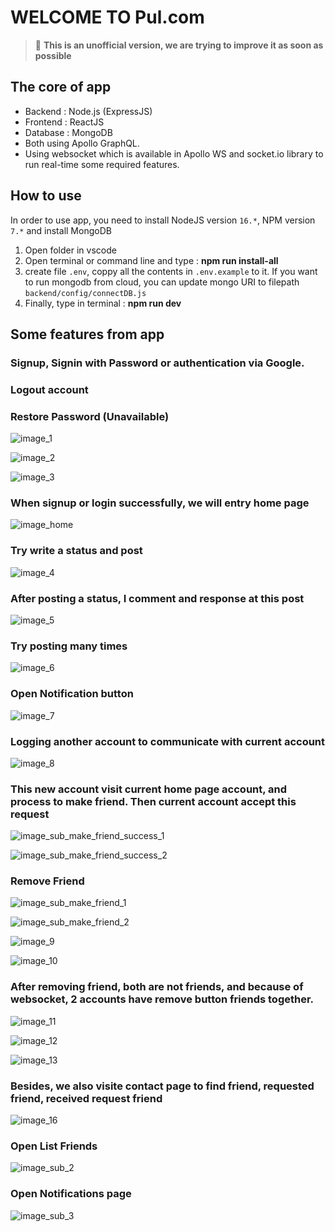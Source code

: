 # WELCOME TO Pul.com

> 🔑 **This is an unofficial version, we are trying to improve it as soon as possible**

## The core of app

- Backend : Node.js (ExpressJS)
- Frontend : ReactJS
- Database : MongoDB
- Both using Apollo GraphQL.
- Using websocket which is available in Apollo WS and socket.io library to run real-time some required features.

## How to use

In order to use app, you need to install NodeJS version `16.*`, NPM version `7.*` and install MongoDB

1. Open folder in vscode
2. Open terminal or command line and type : **npm run install-all**
3. create file `.env`, coppy all the contents in `.env.example` to it. If you want to run mongodb from cloud, you can update mongo URI to filepath `backend/config/connectDB.js`
4. Finally, type in terminal : **npm run dev**

## Some features from app

### Signup, Signin with Password or authentication via Google.

### Logout account

### Restore Password (Unavailable)

![image_1](./assests/image_1.png)

![image_2](./assests/image_2.png)

![image_3](./assests/image_3.png)

### When signup or login successfully, we will entry home page

![image_home](./assests/image_home.png)

### Try write a status and post

![image_4](./assests/image_4.png)

### After posting a status, I comment and response at this post

![image_5](./assests/image_5.png)

### Try posting many times

![image_6](./assests/image_6.png)

### Open Notification button

![image_7](./assests/image_7.png)

### Logging another account to communicate with current account

![image_8](./assests/image_8.png)

### This new account visit current home page account, and process to make friend. Then current account accept this request

![image_sub_make_friend_success_1](./assests/image_sub_make_friend_success_1.png)

![image_sub_make_friend_success_2](./assests/image_sub_make_friend_success_2.png)

### Remove Friend

![image_sub_make_friend_1](./assests/image_sub_make_friend_1.png)

![image_sub_make_friend_2](./assests/image_sub_make_friend_2.png)

![image_9](./assests/image_9.png)

![image_10](./assests/image_10.png)

### After removing friend, both are not friends, and because of websocket, 2 accounts have remove button friends together.

![image_11](./assests/image_11.png)

![image_12](./assests/image_12.png)

![image_13](./assests/image_13.png)

### Besides, we also visite contact page to find friend, requested friend, received request friend

![image_16](./assests/image_16.png)

### Open List Friends

![image_sub_2](./assests/image_sub_2.png)

### Open Notifications page

![image_sub_3](./assests/image_sub_3.png)
